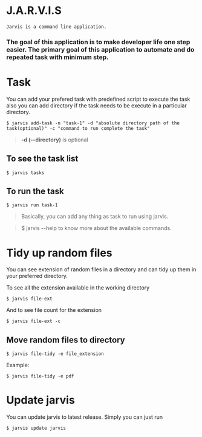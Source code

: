 # J.A.R.V.I.S

`Jarvis is a command line application.`

### The goal of this application is to make developer life one step easier. The primary goal of this application to automate and do repeated task with minimum step.

# Task

You can add your prefered task
with predefined script to execute the task also you can add directory if the task needs to be execute in a particular directory.

```
$ jarvis add-task -n "task-1" -d "absolute directory path of the task(optional)" -c "command to run complete the task"
```

> **-d (--directory)** is optional

## To see the task list

```
$ jarvis tasks
```

## To run the task

```
$ jarvis run task-1
```

> Basically, you can add any thing as task to run using jarvis.

> $ jarvis --help
> to know more about the available commands.

# Tidy up random files

You can see extension of random files in a directory and can
tidy up them in your preferred directory.

To see all the extension available in the working directory

```
$ jarvis file-ext
```

And to see file count for the extension

```
$ jarvis file-ext -c
```

## Move random files to directory

```
$ jarvis file-tidy -e file_extension
```

Example:

```
$ jarvis file-tidy -e pdf
```

# Update jarvis

You can update jarvis to latest release. Simply you can just run

```
$ jarvis update jarvis
```
